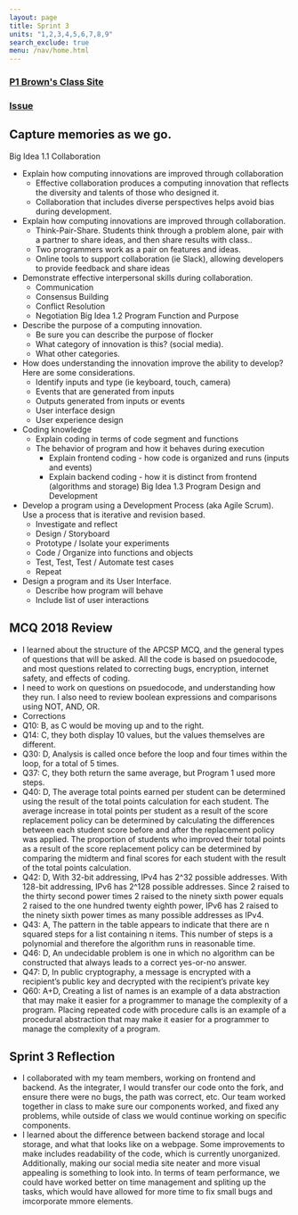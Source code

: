 ```yaml
---
layout: page
title: Sprint 3
units: "1,2,3,4,5,6,7,8,9"
search_exclude: true
menu: /nav/home.html
---
```


### [P1 Brown's Class Site](https://gavincopley.github.io/flocker_frontend/)
### [Issue](https://github.com/SoniDhenuva/soni_2025/issues/10#issue-2605933584)

## Capture memories as we go.
Big Idea 1.1 Collaboration
- Explain how computing innovations are improved through collaboration
  - Effective collaboration produces a computing innovation that reflects the diversity and talents of those who designed it.
  - Collaboration that includes diverse perspectives helps avoid bias during development.
- Explain how computing innovations are improved through collaboration.
  - Think-Pair-Share.  Students think through a problem alone, pair with a partner to share ideas, and then share results with class..
  - Two programmers work as a pair on features and ideas.
  - Online tools to support collaboration (ie Slack), allowing developers to provide feedback and share ideas
- Demonstrate effective interpersonal skills during collaboration.
  - Communication
  - Consensus Building
  - Conflict Resolution
  - Negotiation
Big Idea 1.2 Program Function and Purpose
- Describe the purpose of a computing innovation.  
  - Be sure you can describe the purpose of flocker
  - What category of innovation is this?  (social media). 
  - What other categories.
- How does understanding the innovation improve the ability to develop?  Here are some considerations.
  - Identify inputs and type (ie keyboard, touch, camera)
  - Events that are generated from inputs
  - Outputs generated from inputs or events
  - User interface design
  - User experience design
- Coding knowledge
  - Explain coding in terms of code segment and functions
  - The behavior of program and how it behaves during execution
    - Explain frontend coding - how code is organized and runs (inputs and events)
    - Explain backend coding - how it is distinct from frontend (algorithms and storage)
Big Idea 1.3  Program Design and Development
- Develop a program using a Development Process (aka Agile Scrum).  Use a process that is iterative and revision based.
  - Investigate and reflect
  - Design / Storyboard
  - Prototype / Isolate your experiments
  - Code / Organize into functions and objects
  - Test, Test, Test / Automate test cases
  - Repeat
- Design a program and its User Interface.
  - Describe how program will behave
  - Include list of user interactions


## MCQ 2018 Review
- I learned about the structure of the APCSP MCQ, and the general types of questions that will be asked. All the code is based on psuedocode, and most questions related to correcting bugs, encryption, internet safety, and effects of coding.
- I need to work on questions on psuedocode, and understanding how they run. I also need to review boolean expressions and comparisons using NOT, AND, OR. 
- Corrections
 - Q10: B, as C would be moving up and to the right.
 - Q14: C, they both display 10 values, but the values themselves are different. 
 - Q30: D, Analysis is called once before the loop and four times within the loop, for a total of 5 times. 
 - Q37: C, they both return the same average, but Program 1 used more steps. 
 - Q40: D, The average total points earned per student can be determined using the result of the total points calculation
for each student. The average increase in total points per student as a result of the score replacement policy can be determined by
calculating the differences between each student score before and after the replacement policy was applied. The proportion of students
who improved their total points as a result of the score replacement policy can be determined by comparing the midterm and final scores for each student with the result of the total points calculation.
 - Q42: D, With 32-bit addressing, IPv4 has 2^32 possible addresses. With 128-bit addressing, IPv6 has 2^128 possible addresses. Since 2 raised to the thirty second power times 2 raised to the ninety sixth power equals 2 raised to the one hundred twenty eighth power, IPv6 has 2 raised to the ninety sixth power times as many possible addresses as IPv4.
 - Q43: A, The pattern in the table appears to indicate that there are n squared steps for a list containing n items. This number of steps is a polynomial and therefore the algorithm runs in reasonable time. 
 - Q46: D, An undecidable problem is one in which no algorithm can be constructed that always leads to a correct yes-or-no answer.
 - Q47: D, In public cryptography, a message is encrypted with a recipient’s public key and decrypted with the recipient’s private key
 - Q60: A+D, Creating a list of names is an example of a data abstraction that may make it easier for a programmer to manage the complexity of a program. Placing repeated code with procedure calls is an example of a procedural abstraction that may make it easier for a programmer to manage the complexity of a program.


## Sprint 3 Reflection
 - I collaborated with my team members, working on frontend and backend. As the integrater, I would transfer our code onto the fork, and ensure there were no bugs, the path was correct, etc. Our team worked together in class to make sure our components worked, and fixed any problems, while outside of class we would continue working on specific components. 
 - I learned about the difference between backend storage and local storage, and what that looks like on a webpage. Some improvements to make includes readability of the code, which is currently unorganized. Additionally, making our social media site neater and more visual appealing is something to look into. In terms of team performance, we could have worked better on time management and spliting up the tasks, which would have allowed for more time to fix small bugs and imcorporate mmore elements. 

<!--
<html>
<head>
<style>
p.example{
  border-style: solid;
  /* border-color: red; */
  border-color: red green blue yellow; /* red top, green right, blue bottom and yellow left */
}
p.dotted {border-style: dotted;}
p.dashed {border-style: dashed;}
p.solid {border-style: solid;}
p.double {border-style: double;}
p.groove {border-style: groove;}
p.ridge {border-style: ridge;}
p.inset {border-style: inset;}
p.outset {border-style: outset;}
p.none {border-style: none;}
p.hidden {border-style: hidden;}
p.mix {border-style: dotted dashed solid double;}
</style>
</head>
<body>

<h2>The border-style Property</h2>
<p>This property specifies what kind of border to display:</p>

<p class="example">A solid border with color.</p>
<p class="dotted">A dotted border.</p>
<p class="dashed">A dashed border.</p>
<p class="solid">A solid border.</p>
<p class="double">A double border.</p>
<p class="groove">A groove border.</p>
<p class="ridge">A ridge border.</p>
<p class="inset">An inset border.</p>
<p class="outset">An outset border.</p>
<p class="none">No border.</p>
<p class="hidden">A hidden border.</p>
<p class="mix">A mixed border.</p>

</body>
</html>
--!>





<!--
<div>
    <p> Coding, also known as programming, is the process of writing instructions for computers to follow. These instructions, or programs, tell computers what to do, such as build websites and apps, analyze data, and create software. </p> -->

<!-- button -->
<!--
<button onclick="myFunction()">:D</button>

<p id="demo"></p>

<script>
function myFunction() {
  document.getElementById("demo").innerHTML = "D:";
}
</script>
</div>

<div>
    <a href="https://miro.medium.com/v2/resize:fit:1400/0*7VyEZgzwUhQMeBqb">link1</a>
    <p> </p>
    <a href="https://media.licdn.com/dms/image/D4D12AQF6mW4EuB-99Q/article-cover_image-shrink_720_1280/0/1692951785182?e=2147483647&v=beta&t=I6_1-aBTAg0fihJHret-C4hRNuffBu8JyrqKfXsm74w">link2</a>
    <p>Coding tells a machine which actions to perform and how to complete tasks. Programming languages provide the rules for building websites, apps, and other computer-based technologies. Each programming language helps humans accurately communicate with machines.</p>
</div>
-->